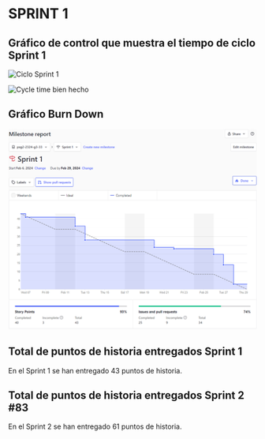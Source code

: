 # SPRINT 1
## Gráfico de control que muestra el tiempo de ciclo Sprint 1

![Ciclo Sprint 1](https://hackmd.io/_uploads/Syfj1YVaa.jpg)

![Cycle time bien hecho](https://hackmd.io/_uploads/S1YHN366a.jpg)

## Gráfico Burn Down 

![Burn Down](../../frontend/src/static/images/BurnDown%20Chart%20Sprint1.png)

## Total de puntos de historia entregados Sprint 1 
En el Sprint 1 se han entregado 43 puntos de historia.

## Total de puntos de historia entregados Sprint 2 #83
En el Sprint 2 se han entregado 61 puntos de historia.
